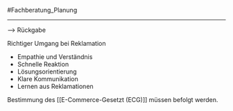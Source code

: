 #Fachberatung_Planung 
***

--> Rückgabe


Richtiger Umgang bei Reklamation
- Empathie und Verständnis
- Schnelle Reaktion
- Lösungsorientierung
- Klare Kommunikation
- Lernen aus Reklamationen

Bestimmung des [[E-Commerce-Gesetzt (ECG)]] müssen befolgt werden.
